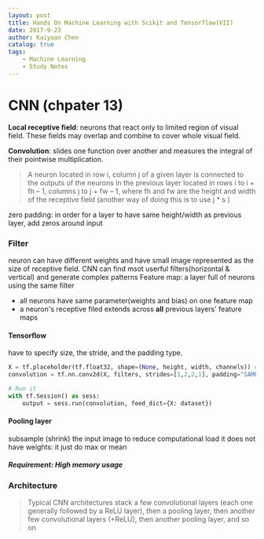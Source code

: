 ```yaml
---
layout: post
title: Hands On Machine Learning with Scikit and Tensorflow(VII)
date: 2017-9-23
author: Kaiyuan Chen
catalog: true
tags:
    - Machine Learning
    - Study Notes
---
```


# CNN (chpater 13)
**Local receptive field**: neurons that react only to limited region of visual field. These fields may overlap and combine to cover whole visual field. 

**Convolution**: slides one function over another and measures the integral of their pointwise multiplication.

>A neuron located in row i, column j of a given layer is connected to the outputs of the neurons in the previous layer located in rows i to i + fh – 1, columns j to j + fw – 1, where fh and fw are the height and width of the receptive field
(another way of doing this is to use j * s )

zero padding: in order for a layer to have same height/width as previous layer, add zeros around input

### Filter
neuron can have different weights and have small image represented as the size of receptive field. CNN can find msot userful filters(horizontal & vertical) and generate complex patterns 
Feature map: a layer full of neurons using the same filter
* all neurons have same parameter(weights and bias) on one feature map
* a neuron's receptive filed extends across **all** previous layers' feature maps

#### Tensorflow 
have to specify size, the stride, and the padding type. 
```python 
X = tf.placeholder(tf.float32, shape=(None, height, width, channels)) #mini batch input
convolution = tf.nn.conv2d(X, filters, strides=[1,2,2,1], padding="SAME")

# Run it 
with tf.Session() as sess:
    output = sess.run(convolution, feed_dict={X: dataset})
```


#### Pooling layer 
subsample (shrink) the input image to reduce computational load
it does not have weights: it just do max or mean

##### Requirement: High memory usage

### Architecture 
>Typical CNN architectures stack a few convolutional layers (each one generally followed by a ReLU layer), then a pooling layer, then another few convolutional layers (+ReLU), then another pooling layer, and so on

